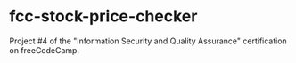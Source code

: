 # fcc-stock-price-checker
Project #4 of the "Information Security and Quality Assurance" certification on freeCodeCamp.
